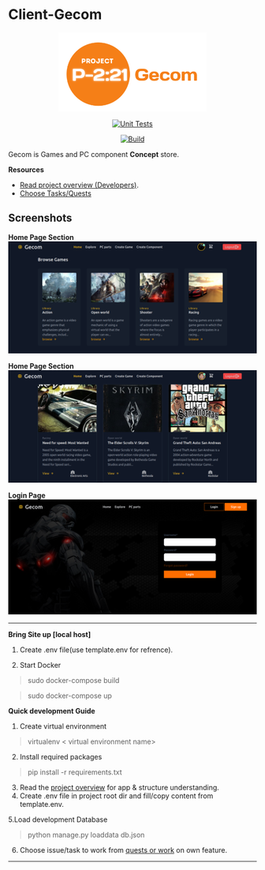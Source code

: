 
# Client-Gecom 
<div align="center">
<img width="300" src="./docs/assets/project_id_name_logo.png"  alt="logo"/>

[![Unit Tests](https://github.com/alexdeathway/gecom/actions/workflows/test.yaml/badge.svg)](https://github.com/alexdeathway/gecom/actions/workflows/test.yaml)

[![Build](https://github.com/alexdeathway/gecom/actions/workflows/deploy.yaml/badge.svg)](https://github.com/alexdeathway/gecom/actions/workflows/deploy.yaml)

</div>

Gecom is Games and PC component <b>Concept</b> store.

**Resources**
   
 - [Read project overview (Developers)](https://github.com/alexdeathway/Gecom/blob/dev-unstable/docs/contribution/overview.md).    
 - [Choose Tasks/Quests](https://github.com/alexdeathway/Gecom/blob/dev-unstable/docs/contribution/quests.md)

## Screenshots
**Home Page Section** 
![Gecom Screenshot](./docs/assets/gecom_screenshot_1.png)


**Home Page Section** 
![Gecom Screenshot](./docs/assets/gecom_screenshot_2.png)

**Login Page** 
![Gecom Screenshot](./docs/assets/gecom_login_screenshot.png)

---

**Bring Site up [local host]**
1. Create .env file(use template.env for refrence).

2. Start Docker     

> sudo docker-compose build

> sudo docker-compose up


**Quick development Guide**

1. Create virtual environment

> virtualenv < virtual environment name>

2. Install required packages

> pip install -r requirements.txt

3. Read the [project overview](https://github.com/alexdeathway/Gecom/blob/dev-unstable/docs/contribution/overview.md) for app & structure understanding. 
4. Create .env file in project root dir and fill/copy content from template.env.


5.Load development Database

>python manage.py loaddata db.json

6. Choose issue/task to work from [quests or work](https://github.com/alexdeathway/Gecom/blob/dev-unstable/docs/contribution/quests.md) on own feature.

---

